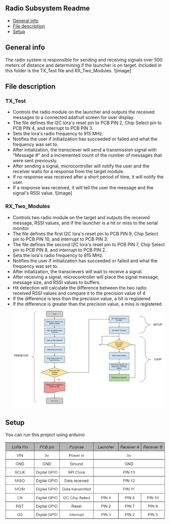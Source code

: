 ## Radio Subsystem Readme 
* [General info](#general-info)
* [File description](#file-description)
* [Setup](#setup)

## General info
The radio system is responsible for sending and receiving signals over 500 meters of distance and determining if the launcher is on target. Included in this folder is the TX_Test file and RX_Two_Modules.
![image]
## File description
### TX_Test
- Controls the radio module on the launcher and outputs the received messages to a connected adafruit screen for user display. 
- The file defines the I2C lora's reset pin to PCB PIN 2, Chip Select pin to PCB PIN 4, and interrupt to PCB PIN 3. 
- Sets the lora's radio frequency to 915 MHz. 
- Notifies the user if initialization has succeeded or failed and what the frequency was set to. 
- After intialization, the transciever will send a transmission signal with "Message #" and a incremented count of the number of messages that were sent previously. 
- After sending a signal, microcontroller will notify the user and the receiver waits for a response from the target module. 
- If no response was received after a short period of time, it will notify the user. 
- If a response was received, it will tell the user the message and the signal's RSSI value. 
![image]
### RX_Two_Modules
- Controls two radio module on the target and outputs the received message, RSSI values, and if the launcher is a hit or miss to the serial monitor
- The file defines the first I2C lora's reset pin to PCB PIN 9, Chip Select pin to PCB PIN 10, and interrupt to PCB PIN 3. 
- The file defines the second I2C lora's reset pin to PCB PIN 7, Chip Select pin to PCB PIN 8, and interrupt to PCB PIN 2. 
- Sets the lora's radio frequency to 915 MHz. 
- Notifies the user if initialization has succeeded or failed and what the frequency was set to. 
- After intialization, the transcievers will wait to receive a signal. 
- After receiving a signal, microcontroller will place the signal message, message size, and RSSI values to buffers. 
- Hit detection will calculate the difference between the two radio received RSSI values and compare it to the precision value of 4
- If the difference is less than the precision value, a hit is registered
- If the difference is greater than the precision value, a miss is registered
![image](https://github.com/WilliamYi2000/Team-63-Simulted-Launcher-Repository/blob/3905327f9435ed0eaaa10a8e208a253936b562c4/I2C%20Module/Radio%20Flowcharts%20and%20Tables/Radio%20Receiver%20Flow%20chart.png)
## Setup 
You can run this project using arduino

![image](https://github.com/WilliamYi2000/Team-63-Simulted-Launcher-Repository/blob/0c6f1211317badffaf91b3de8e55cc96fa74cf83/I2C%20Module/Radio%20Flowcharts%20and%20Tables/LoRa%20pins.PNG)
